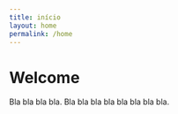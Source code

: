 ```yaml
---
title: início
layout: home
permalink: /home
---
```


# Welcome

Bla bla bla bla. Bla bla bla bla bla bla bla bla.
